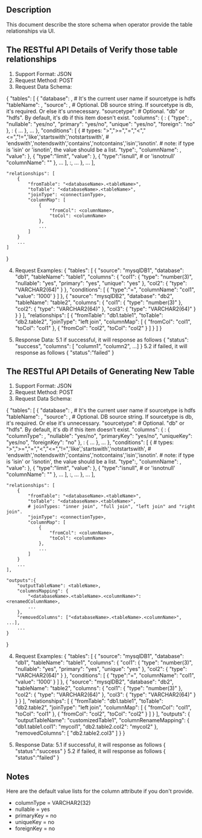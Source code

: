 
Description
-----------
This document describe the store schema when operator provide the table relationships via UI.


The RESTful API Details of Verify those table relationships
-------------
1. Support Format: JSON
2. Request Method: POST
3. Request Data Schema:

{
    "tables": [
        {
            "database": <databaseName>, # It's the current user name if sourcetype is hdfs
            "tableName": <tableName>,
            "source": <sourceString>,   # Optional. DB source string. If sourcetype is db, it's required. Or else it's unnecessary.
            "sourcetype": <sourceType>  # Optional. "db" or "hdfs". By default, it's db if this item doesn't exist.
            "columns": {
                <columnName1>: {
                    "type": <columnType>,
                    "nullable": "yes/no",
                    "primary": "yes/no",
                    "unique": "yes/no",
                    "foreign": "no"
                },
                <columnName2>: {
                    ...
                },
                ...
            },
            "conditions": [
                {
                    # types: ">",">=","=","<","<=","!=",'like','startswith','notstartswith',
                    # 'endswith','notendswith','contains','notcontains','isin','isnotin'.
                    # note: if type is 'isin' or 'isnotin', the value should be a list.
                    "type":<conditionTypeValue>,
                    "columnName": <columnName>,
                    "value": <value>
                },
                {
                    "type":"limit",
                    "value": <value>
                },
                {
                    "type":"isnull", # or 'isnotnull'
                    "columnName": "<columnName>"
                },
                ...
            ],
            <otherProperty>:<otherValue>,
            ...
        },
        ...
    ],

    "relationships": [
        {
            "fromTable": "<databaseName>.<tableName>",
            "toTable": "<databaseName>.<tableName>",
            "joinType": <connectionType>,
            "columnMap": [
                {
                    "fromCol": <columnName>,
                    "toCol": <columnName>
                },
                ...
            ]
        }
        ...
    ]

}

4. Request Examples:
{
    "tables": [
        {
            "source": "mysqlDB1",
            "database": "db1",
            "tableName": "table1",
            "columns": {
                "col1": {
                    "type": "number(3)",
                    "nullable": "yes",
                    "primary": "yes",
                    "unique": "yes"
                },
                "col2": {
                    "type": "VARCHAR2(64)"
                }
            },
            "conditions": [
                {
                    "type":"=",
                    "columnName": "col1",
                    "value": '1000'
                }
            ]
        },
        {
            "source": "mysqlDB2",
            "database": "db2",
            "tableName": "table2",
            "columns": {
                "col1": {
                    "type": "number(3)"
                },
                "col2": {
                    "type": "VARCHAR2(64)"
                },
                "col3": {
                    "type": "VARCHAR2(64)"
                }
            }
        }
    ],
    "relationships": [
        {
            "fromTable": "db1.table1",
            "toTable": "db2.table2",
            "joinType": "left join",
            "columnMap": [
                {
                    "fromCol": "col1",
                    "toCol": "col1"
                },
                {
                    "fromCol": "col2",
                    "toCol": "col2"
                }
            ]
        }
    ]
}

5. Response Data: 
5.1 if successful, it will response as follows
{ "status": "success", 
"columns": [ "column1", "column2", ...] }
5.2 if failed, it will response as follows
{ "status":"failed" }


The RESTful API Details of Generating New Table
-------------
1. Support Format: JSON
2. Request Method: POST
3. Request Data Schema:

{
    "tables": [
        {
            "database": <databaseName>, # It's the current user name if sourcetype is hdfs
            "tableName": <tableName>,
            "source": <sourceString>,   # Optional. DB source string. If sourcetype is db, it's required. Or else it's unnecessary.
            "sourcetype": <sourceType>  # Optional. "db" or "hdfs". By default, it's db if this item doesn't exist.
            "columns": {
                <columnName1>: {
                    "columnType": <columnType>,
                    "nullable": "yes/no",
                    "primaryKey": "yes/no",
                    "uniqueKey": "yes/no",
                    "foreignKey": "no"
                },
                <columnName2>: {
                    ...
                },
                ...
            },
            "conditions": [
                {
                    # types: ">",">=","=","<","<=","!=",'like','startswith','notstartswith',
                    # 'endswith','notendswith','contains','notcontains','isin','isnotin'.
                    # note: if type is 'isin' or 'isnotin', the value should be a list.
                    "type":<conditionTypeValue>,
                    "columnName": <columnName>,
                    "value": <value>
                },
                {
                    "type":"limit",
                    "value": <value>
                },
                {
                    "type":"isnull", # or 'isnotnull'
                    "columnName": "<columnName>"
                },
                ...
            ],
            <otherProperty>:<otherValue>,
            ...
        },
        ...
    ],

    "relationships": [
        {
            "fromTable": "<databaseName>.<tableName>",
            "toTable": "<databaseName>.<tableName>",
            # joinTypes: "inner join", "full join", "left join" and "right join".
            "joinType": <connectionType>,
            "columnMap": [
                {
                    "fromCol": <columnName>,
                    "toCol": <columnName>
                },
                ...
            ]
        }
        ...
    ],

    "outputs":{
        "outputTableName": <tableName>,
        "columnsMapping": {
            "<databaseName>.<tableName>.<columnName>": <renamedColumnName>,
            ...
        },
        "removedColumns": ["<databaseName>.<tableName>.<columnName>", ...],
        ...
    }
}

4. Request Examples:
{
    "tables": [
        {
            "source": "mysqlDB1",
            "database": "db1",
            "tableName": "table1",
            "columns": {
                "col1": {
                    "type": "number(3)",
                    "nullable": "yes",
                    "primary": "yes",
                    "unique": "yes"
                },
                "col2": {
                    "type": "VARCHAR2(64)"
                }
            },
            "conditions": [
                {
                    "type":"=",
                    "columnName": "col1",
                    "value": '1000'
                }
            ]
        },
        {
            "source": "mysqlDB2",
            "database": "db2",
            "tableName": "table2",
            "columns": {
                "col1": {
                    "type": "number(3)"
                },
                "col2": {
                    "type": "VARCHAR2(64)"
                },
                "col3": {
                    "type": "VARCHAR2(64)"
                }
            }
        }
    ],
    "relationships": [
        {
            "fromTable": "db1.table1",
            "toTable": "db2.table2",
            "joinType": "left join",
            "columnMap": [
                {
                    "fromCol": "col1",
                    "toCol": "col1"
                },
                {
                    "fromCol": "col2",
                    "toCol": "col2"
                }
            ]
        }
    ],
    "outputs": {
        "outputTableName": "customizedTable1",
        "columnRenameMapping": {
            "db1.table1.col1": "mycol1",
            "db2.table2.col2": "mycol2"
        },
        "removedColumns": [
            "db2.table2.col3"
        ]
    }
}

5. Response Data:
5.1 if successful, it will response as follows
{ "status":"success" }
5.2 if failed, it will response as follows
{ "status":"failed" }



Notes
-------------
Here are the default value lists for the column attribute if you don't provide.
* columnType = VARCHAR2(32)
* nullable = yes
* primaryKey = no
* uniqueKey = no
* foreignKey = no
